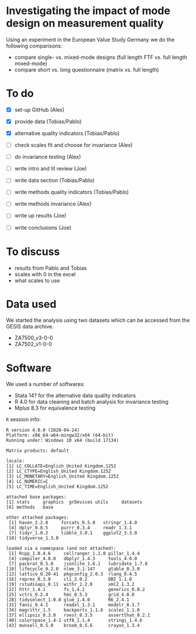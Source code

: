 # Investigating the impact of mode design on measurement quality

Using an experiment in the European Value Study Germany we do the following comparisons:
- compare single- vs. mixed-mode designs (full length FTF vs. full length mixed-mode)
- compare short vs. long questionnaire (matrix vs. full length)


# To do

- [x] set-up GitHub (Alex)
- [x] provide data (Tobias/Pablo)
- [x] alternative quality indicators (Tobias/Pablo)
- [ ] check scales fit and choose for invariance (Alex)
- [ ] do invariance testing (Alex)
- [ ] write intro and lit review (Joe)
- [ ] write data section (Tobias/Pablo)
- [ ] write methods quality indicators (Tobias/Pablo)
- [ ] write methods invariance (Alex)
- [ ] write up results (Joe)
- [ ] write conclusions (Joe)



# To discuss

- results from Pablo and Tobias
- scales with 0 in the excel
- what scales to use

# Data used

We started the analysis using two datasets which can be accessed from the GESIS data archive.

- ZA7500_v3-0-0
- ZA7502_v1-0-0

# Software

We used a number of softwares:

- Stata 14? for the alternative data quality indicators
- R 4.0 for data cleaning and batch analysis for invariance testing
- Mplus 8.3 for equivalence testing

`R` session info:

```
R version 4.0.0 (2020-04-24)
Platform: x86_64-w64-mingw32/x64 (64-bit)
Running under: Windows 10 x64 (build 17134)

Matrix products: default

locale:
[1] LC_COLLATE=English_United Kingdom.1252 
[2] LC_CTYPE=English_United Kingdom.1252   
[3] LC_MONETARY=English_United Kingdom.1252
[4] LC_NUMERIC=C                           
[5] LC_TIME=English_United Kingdom.1252    

attached base packages:
[1] stats     graphics  grDevices utils     datasets 
[6] methods   base     

other attached packages:
 [1] haven_2.2.0     forcats_0.5.0   stringr_1.4.0  
 [4] dplyr_0.8.5     purrr_0.3.4     readr_1.3.1    
 [7] tidyr_1.0.2     tibble_3.0.1    ggplot2_3.3.0  
[10] tidyverse_1.3.0

loaded via a namespace (and not attached):
 [1] Rcpp_1.0.4.6     cellranger_1.1.0 pillar_1.4.4    
 [4] compiler_4.0.0   dbplyr_1.4.3     tools_4.0.0     
 [7] packrat_0.5.0    jsonlite_1.6.1   lubridate_1.7.8 
[10] lifecycle_0.2.0  nlme_3.1-147     gtable_0.3.0    
[13] lattice_0.20-41  pkgconfig_2.0.3  rlang_0.4.5     
[16] reprex_0.3.0     cli_2.0.2        DBI_1.1.0       
[19] rstudioapi_0.11  withr_2.2.0      xml2_1.3.2      
[22] httr_1.4.1       fs_1.4.1         generics_0.0.2  
[25] vctrs_0.2.4      hms_0.5.3        grid_4.0.0      
[28] tidyselect_1.0.0 glue_1.4.0       R6_2.4.1        
[31] fansi_0.4.1      readxl_1.3.1     modelr_0.1.7    
[34] magrittr_1.5     backports_1.1.6  scales_1.1.0    
[37] ellipsis_0.3.0   rvest_0.3.5      assertthat_0.2.1
[40] colorspace_1.4-1 utf8_1.1.4       stringi_1.4.6   
[43] munsell_0.5.0    broom_0.5.6      crayon_1.3.4 

```
